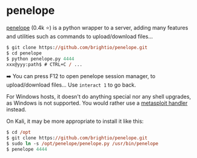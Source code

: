 # penelope

<div class="row row-cols-lg-2"><div>

[penelope](https://github.com/brightio/penelope) (0.4k ⭐) is a python wrapper to a server, adding many features and utilities such as commands to upload/download files...

```ps
$ git clone https://github.com/brightio/penelope.git
$ cd penelope
$ python penelope.py 4444
xxx@yyy:path$ # CTRL+C / ...
```
➡️ You can press F12 to open penelope session manager, to upload/download files... Use `interact 1` to go back.
</div><div>

For Windows hosts, it doesn't do anything special nor any shell upgrades, as Windows is not supported. You would rather use a [metasploit handler](/cybersecurity/red-team/tools/frameworks/metasploit/_files/msf_handler.md) instead.

On Kali, it may be more appropriate to install it like this:

```ps
$ cd /opt
$ git clone https://github.com/brightio/penelope.git
$ sudo ln -s /opt/penelope/penelope.py /usr/bin/penelope
$ penelope 4444
```
</div></div>
